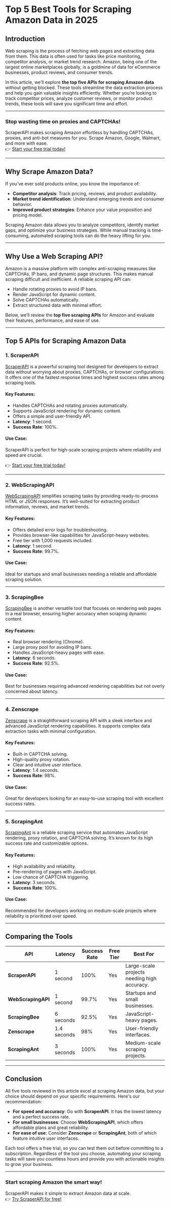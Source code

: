 # Top 5 Best Tools for Scraping Amazon Data in 2025

## Introduction

Web scraping is the process of fetching web pages and extracting data from them. This data is often used for tasks like price monitoring, competitor analysis, or market trend research. Amazon, being one of the largest online marketplaces globally, is a goldmine of data for eCommerce businesses, product reviews, and consumer trends.

In this article, we’ll explore **the top five APIs for scraping Amazon data** without getting blocked. These tools streamline the data extraction process and help you gain valuable insights efficiently. Whether you’re looking to track competitor prices, analyze customer reviews, or monitor product trends, these tools will save you significant time and effort.

---

### **Stop wasting time on proxies and CAPTCHAs!**

ScraperAPI makes scraping Amazon effortless by handling CAPTCHAs, proxies, and anti-bot measures for you. Scrape Amazon, Google, Walmart, and more with ease.  
👉 [Start your free trial today!](https://bit.ly/Scraperapi)

---

## Why Scrape Amazon Data?

If you’ve ever sold products online, you know the importance of:

- **Competitor analysis**: Track pricing, reviews, and product availability.
- **Market trend identification**: Understand emerging trends and consumer behavior.
- **Improved product strategies**: Enhance your value proposition and pricing model.

Scraping Amazon data allows you to analyze competitors, identify market gaps, and optimize your business strategies. While manual tracking is time-consuming, automated scraping tools can do the heavy lifting for you.

---

## Why Use a Web Scraping API?

Amazon is a massive platform with complex anti-scraping measures like CAPTCHAs, IP bans, and dynamic page structures. This makes manual scraping difficult and inefficient. A reliable scraping API can:

- Handle rotating proxies to avoid IP bans.
- Render JavaScript for dynamic content.
- Solve CAPTCHAs automatically.
- Extract structured data with minimal effort.

Below, we’ll review the **top five scraping APIs** for Amazon and evaluate their features, performance, and ease of use.

---

## Top 5 APIs for Scraping Amazon Data

### 1. **ScraperAPI**

[ScraperAPI](https://bit.ly/Scraperapi) is a powerful scraping tool designed for developers to extract data without worrying about proxies, CAPTCHAs, or browser configurations. It offers one of the fastest response times and highest success rates among scraping tools.

#### Key Features:
- Handles CAPTCHAs and rotating proxies automatically.
- Supports JavaScript rendering for dynamic content.
- Offers a simple and user-friendly API.
- **Latency**: 1 second.
- **Success Rate**: 100%.

#### Use Case:
ScraperAPI is perfect for high-scale scraping projects where reliability and speed are crucial.

👉 [Start your free trial today!](https://bit.ly/Scraperapi)

---

### 2. **WebScrapingAPI**

[WebScrapingAPI](https://webscrapingapi.com/) simplifies scraping tasks by providing ready-to-process HTML or JSON responses. It’s well-suited for extracting product information, reviews, and market trends.

#### Key Features:
- Offers detailed error logs for troubleshooting.
- Provides browser-like capabilities for JavaScript-heavy websites.
- Free tier with 1,000 requests included.
- **Latency**: 1 second.
- **Success Rate**: 99.7%.

#### Use Case:
Ideal for startups and small businesses needing a reliable and affordable scraping solution.

---

### 3. **ScrapingBee**

[ScrapingBee](https://www.scrapingbee.com/) is another versatile tool that focuses on rendering web pages in a real browser, ensuring higher accuracy when scraping dynamic content.

#### Key Features:
- Real browser rendering (Chrome).
- Large proxy pool for avoiding IP bans.
- Handles JavaScript-heavy pages with ease.
- **Latency**: 6 seconds.
- **Success Rate**: 92.5%.

#### Use Case:
Best for businesses requiring advanced rendering capabilities but not overly concerned about latency.

---

### 4. **Zenscrape**

[Zenscrape](https://zenscrape.com/) is a straightforward scraping API with a sleek interface and advanced JavaScript rendering capabilities. It supports complex data extraction tasks with minimal configuration.

#### Key Features:
- Built-in CAPTCHA solving.
- High-quality proxy rotation.
- Clear and intuitive user interface.
- **Latency**: 1.4 seconds.
- **Success Rate**: 98%.

#### Use Case:
Great for developers looking for an easy-to-use scraping tool with excellent success rates.

---

### 5. **ScrapingAnt**

[ScrapingAnt](https://scrapingant.com/) is a reliable scraping service that automates JavaScript rendering, proxy rotation, and CAPTCHA solving. It’s known for its high success rate and customizable options.

#### Key Features:
- High availability and reliability.
- Pre-rendering of pages with JavaScript.
- Low chance of CAPTCHA triggering.
- **Latency**: 3 seconds.
- **Success Rate**: 100%.

#### Use Case:
Recommended for developers working on medium-scale projects where reliability is prioritized over speed.

---

## Comparing the Tools

| API             | Latency   | Success Rate | Free Tier | Best For                                    |
|------------------|-----------|--------------|-----------|---------------------------------------------|
| **ScraperAPI**   | 1 second  | 100%         | Yes       | Large-scale projects needing high accuracy. |
| **WebScrapingAPI** | 1 second  | 99.7%       | Yes       | Startups and small businesses.             |
| **ScrapingBee**  | 6 seconds | 92.5%        | Yes       | JavaScript-heavy pages.                    |
| **Zenscrape**    | 1.4 seconds | 98%        | Yes       | User-friendly interfaces.                  |
| **ScrapingAnt**  | 3 seconds | 100%         | Yes       | Medium-scale scraping projects.            |

---

## Conclusion

All five tools reviewed in this article excel at scraping Amazon data, but your choice should depend on your specific requirements. Here's our recommendation:

- **For speed and accuracy**: Go with **ScraperAPI**. It has the lowest latency and a perfect success rate.
- **For small businesses**: Choose **WebScrapingAPI**, which offers affordable plans and great reliability.
- **For ease of use**: Consider **Zenscrape** or **ScrapingAnt**, both of which feature intuitive user interfaces.

Each tool offers a free trial, so you can test them out before committing to a subscription. Regardless of the tool you choose, automating your scraping tasks will save you countless hours and provide you with actionable insights to grow your business.

---

### **Start scraping Amazon the smart way!**  
ScraperAPI makes it simple to extract Amazon data at scale.  
👉 [Try ScraperAPI for free!](https://bit.ly/Scraperapi)
